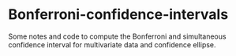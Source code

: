 # Bonferroni-confidence-intervals
Some notes 
and code to compute the Bonferroni and simultaneous confidence interval for multivariate data and confidence ellipse.
